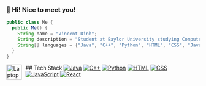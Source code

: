 ### 👋 Hi! Nice to meet you!

```java
public class Me {
  public Me() {
    String name = "Vincent Dinh";
    String description = "Student at Baylor University studying Computer Science";
    String[] languages = {"Java", "C++", "Python", "HTML", "CSS", "JavaScript", "React"};
  }
}
```

<img src="[https://img.icons8.com/ios/50/000000/laptop.png](https://banner2.cleanpng.com/20231227/ity/transparent-laptop-laptop-computer-black-screen-white-keyboard-minimalistic-style-drawing-of-laptop-on-black-back658bb2f5d685b7.3441607317036541338787.jpg)" alt="Laptop Icon" style="width: 40px; height: 40px; margin-right: 10px; float: left;"> ## Tech Stack
[![Java](https://img.shields.io/badge/Java-blue)](https://www.java.com/)
[![C++](https://img.shields.io/badge/C++-purple)](https://isocpp.org/)
[![Python](https://img.shields.io/badge/Python-yellow)](https://www.python.org/)
[![HTML](https://img.shields.io/badge/HTML-orange)](https://developer.mozilla.org/en-US/docs/Web/HTML)
[![CSS](https://img.shields.io/badge/CSS-blueviolet)](https://developer.mozilla.org/en-US/docs/Web/CSS)
[![JavaScript](https://img.shields.io/badge/JavaScript-yellow)](https://developer.mozilla.org/en-US/docs/Web/JavaScript)
[![React](https://img.shields.io/badge/React-blue)](https://reactjs.org/)

